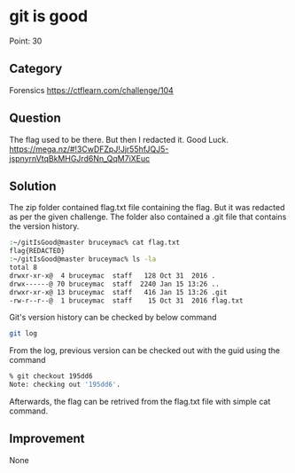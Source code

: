 # git is good

Point: 30

## Category

Forensics
https://ctflearn.com/challenge/104

## Question

The flag used to be there. But then I redacted it. Good Luck. https://mega.nz/#!3CwDFZpJ!Jjr55hfJQJ5-jspnyrnVtqBkMHGJrd6Nn_QqM7iXEuc


## Solution

The zip folder contained flag.txt file containing the flag. But it was redacted as per the given challenge. The folder also contained a .git file that contains the version history.

```bash
:~/gitIsGood@master bruceymac% cat flag.txt 
flag{REDACTED}
:~/gitIsGood@master bruceymac% ls -la
total 8
drwxr-xr-x@  4 bruceymac  staff   128 Oct 31  2016 .
drwx------@ 70 bruceymac  staff  2240 Jan 15 13:26 ..
drwxr-xr-x@ 13 bruceymac  staff   416 Jan 15 13:26 .git
-rw-r--r--@  1 bruceymac  staff    15 Oct 31  2016 flag.txt
```

Git's version history can be checked by below command
```bash
git log
```

From the log, previous version can be checked out with the guid using the command
```bash
% git checkout 195dd6
Note: checking out '195dd6'.
```

Afterwards, the flag can be retrived from the flag.txt file with simple cat command.

## Improvement

None